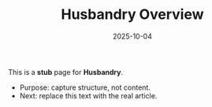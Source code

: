 ﻿---
title: "Husbandry Overview"
description: "Stub — outline for Husbandry. Replace with real content."
date: "2025-10-04"
draft: false
tags: ["stub","wiki"]
---
This is a **stub** page for **Husbandry**. 

- Purpose: capture structure, not content.
- Next: replace this text with the real article.
